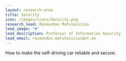 ```yaml
---
layout: research-area
title: Security
icon: /images/icons/Security.png
research_lead: Raimundas Matulevicius
lead_image: "#"
lead_description: Professor of Information Security
lead_email: raimundas.matulevicius@ut.ee
---
```


How to make the self-driving car reliable and secure.

